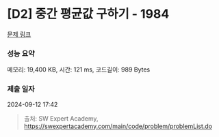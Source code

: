 # [D2] 중간 평균값 구하기 - 1984 

[문제 링크](https://swexpertacademy.com/main/code/problem/problemDetail.do?contestProbId=AV5Pw_-KAdcDFAUq) 

### 성능 요약

메모리: 19,400 KB, 시간: 121 ms, 코드길이: 989 Bytes

### 제출 일자

2024-09-12 17:42



> 출처: SW Expert Academy, https://swexpertacademy.com/main/code/problem/problemList.do
